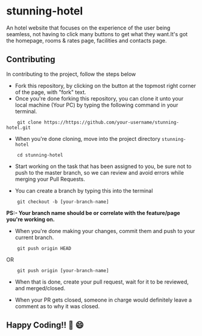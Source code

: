 # stunning-hotel
An hotel website that focuses on the experience of the user being seamless, not having to click many buttons to get what they want.It's got the homepage, rooms & rates page, facilities and contacts page.

## Contributing

In contributing to the project, follow the steps below

- Fork this repository, by clicking on the button at the topmost right corner of the page, with "fork" text.
- Once you're done forking this repository, you can clone it unto your local machine (Your PC) by typing the following command in your terminal.
```code
    git clone https://https://github.com/your-username/stunning-hotel.git
```
- When you're done cloning, move into the project directory `stunning-hotel`
```code 
    cd stunning-hotel
```
- Start working on the task that has been assigned to you, be sure not to push to the master branch, so we can review and avoid errors while merging your Pull Requests.

- You can create a branch by typing this into the terminal
```code
    git checkout -b [your-branch-name]
```
**PS:- Your branch name should be or correlate with the feature/page you're working on.**

- When you're done making your changes, commit them and push to your current branch.
```code 
    git push origin HEAD
``` 
OR 

```code 
    git push origin [your-branch-name]
```

- When that is done, create your pull request, wait for it to be reviewed, and merged/closed.

- When your PR gets closed, someone in charge would definitely leave a comment as to why it was closed.

## Happy Coding!! 🍹 😄

